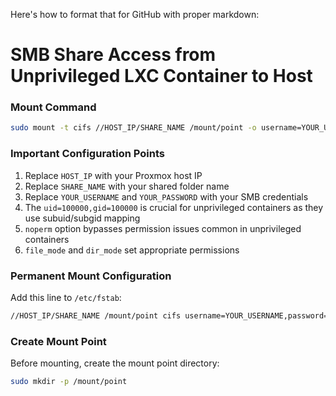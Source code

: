 Here's how to format that for GitHub with proper markdown:

# SMB Share Access from Unprivileged LXC Container to Host

### Mount Command
```bash
sudo mount -t cifs //HOST_IP/SHARE_NAME /mount/point -o username=YOUR_USERNAME,password=YOUR_PASSWORD,uid=100000,gid=100000,file_mode=0770,dir_mode=0770,noperm
```

### Important Configuration Points
1. Replace `HOST_IP` with your Proxmox host IP
2. Replace `SHARE_NAME` with your shared folder name
3. Replace `YOUR_USERNAME` and `YOUR_PASSWORD` with your SMB credentials
4. The `uid=100000,gid=100000` is crucial for unprivileged containers as they use subuid/subgid mapping
5. `noperm` option bypasses permission issues common in unprivileged containers
6. `file_mode` and `dir_mode` set appropriate permissions

### Permanent Mount Configuration
Add this line to `/etc/fstab`:
```bash
//HOST_IP/SHARE_NAME /mount/point cifs username=YOUR_USERNAME,password=YOUR_PASSWORD,uid=100000,gid=100000,file_mode=0770,dir_mode=0770,noperm 0 0
```

### Create Mount Point
Before mounting, create the mount point directory:
```bash
sudo mkdir -p /mount/point
```
